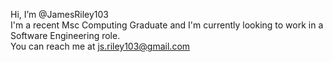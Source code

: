 Hi, I’m @JamesRiley103  
I'm a recent Msc Computing Graduate and I'm currently looking to work in a Software Engineering role.  
You can reach me at js.riley103@gmail.com  

<!---
JamesRiley103/JamesRiley103 is a ✨ special ✨ repository because its `README.md` (this file) appears on your GitHub profile.
You can click the Preview link to take a look at your changes.
--->
